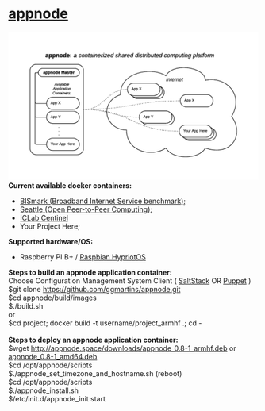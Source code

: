 # <a href="http://appnode.space">appnode</a>
<img src="https://raw.githubusercontent.com/ggmartins/appnode/master/docs/images/appnode_image1.png" /><br>
<b>Current available docker containers:</b>
 * <a href="http://projectbismark.net"> BISmark (Broadband Internet Service benchmark);</a>
 * <a href="https://seattle.poly.edu/html/">Seattle (Open Peer-to-Peer Computing);</a>
 * <a href="https://iclab.org/">ICLab Centinel</a>
 * Your Project Here;
 
<b>Supported hardware/OS:</b>
 * Raspberry PI B+ / <a href="http://appnode.space/downloads/">Raspbian HypriotOS</a><br>
 


<b>Steps to build an appnode application container:</b><br>
 Choose Configuration Management System Client ( <a href="http://docs.saltstack.com/en/latest/topics/installation/debian.html">SaltStack</a> OR <a href="https://docs.puppetlabs.com/guides/install_puppet/install_debian_ubuntu.html">Puppet</a> )<br>
 $git clone https://github.com/ggmartins/appnode.git<br>
 $cd appnode/build/images<br>
 $./build.sh<br>
   or<br>
 $cd project; docker build -t username/project_armhf .; cd -<br>
<br>
<b>Steps to deploy an appnode application container:</b><br>
 $wget http://appnode.space/downloads/<a href="http://appnode.space/downloads/appnode_0.8-1_armhf.deb">appnode_0.8-1_armhf.deb</a> or <a href="http://appnode.space/downloads/appnode_0.8-1_amd64.deb">appnode_0.8-1_amd64.deb</a><br>
 $cd /opt/appnode/scripts<br>
 $./appnode_set_timezone_and_hostname.sh (reboot)<br>
 $cd /opt/appnode/scripts<br>
 $./appnode_install.sh<br>
 $/etc/init.d/appnode_init start<br>

